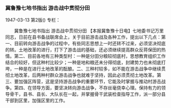 ### 冀鲁豫七地书指出  游击战中贯彻分田

1947-03-13
第2版()
专栏：

　　冀鲁豫七地书指出
    游击战中贯彻分田
    【本报冀鲁豫十日电】七地委书记万里同志，日前在县书备战联席会上，关于目前游击战及各种工作，提出以下几点：第一、目前转向游击战争的过程中，有些同志思想上一时还转不过来，必须坚决彻底的转。土地改革的进行，打下了游击战的基础，还必须继续提高群众反蒋保田的热情。第二、目前各地有三种类型村：一种是分田分粮较彻底村，思想教育组织工作结合的较好，但这种村比较少；一种是地和粮还未分得彻底，封建势力也未彻底打垮，一种是在进行土地改革的酝酿。二、三种村较多，如不能在游击战争中继续贯彻土地改革，后两种村群众游击战争也就难于坚持，因此必须贯彻土地改革。第三、要加强区阵营，这是坚持游击战争的重要环节，它能及时掌握与推动村游击战争。第四、在领导方面，要坚决转向游击战争，不存丝毫侥幸心理。保持有力的领导骨干，县书、县长、大队长在一起，并掌握骨干武装检查指导工作，派一部分县干部到区里，加强区里的工作。
